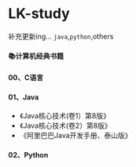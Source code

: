 # LK-study
补充更新ing...
`java`,`python`,others

#### 📚计算机经典书籍
#### 00、C语言
#### 01、Java
* 《Java核心技术(卷1）第8版》
* 《Java核心技术(卷2）第8版》
* 《阿里巴巴Java开发手册、泰山版》
#### 02、Python

